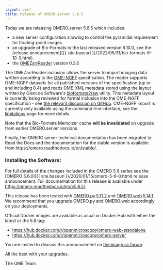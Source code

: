 ```yaml
---
layout: post
title: Release of OMERO.server 5.6.5
---
```


Today we are releasing OMERO.server 5.6.5 which includes:

-   a new server configuration allowing to control the pyramidal requirement for floating-point images
-   an upgrade of Bio-Formats to the last released version 6.10.0, see the [release announcement]({{ site.baseurl }}/2022/05/31/bio-formats-6-10-0.html).
-   the [OMEZarrReader](https://github.com/ome/ZarrReader/) version 0.3.0

The OMEZarrReader inclusion allows the server to import imaging data written according to the 
[OME-NGFF](https://ngff.openmicroscopy.org/) specification. The reader supports OME-NGFF datasets
for all published versions of the specification (up to and including 0.4) and reads OME-XML
metadata stored using the layout written by Glencoe Software's
[bioformats2raw](https://github.com/glencoesoftware/bioformats2raw) utility. This
metadata layout is currently being reviewed for formal inclusion into the OME-NGFF specification - see
[the relevant discussion on GitHub](https://github.com/ome/ngff/pull/112).
OME-NGFF import is currently only available using the command-line interface, see the
[limitations](https://omero.readthedocs.io/en/stable/sysadmins/limitations.html#ngff-limitations) page
for more details.

Note that the Bio-Formats Memoizer cache **will be invalidated** on upgrade from earlier OMERO.server versions.

Finally, the OMERO.server technical documentation has been migrated to Read the Docs and
the documentation for the stable version is available from <https://omero.readthedocs.io/en/stable/>.

### Installing the Software:

For full details of the changes included in the OMERO 5.6 series see the
[OMERO 5.6.0]({{ site.baseurl }}/2020/01/15/omero-5-6-0.html) release
announcement. Full documentation for this release is available
under <https://omero.readthedocs.io/en/v5.6.5/>.

This release has been tested with
[OMERO.py 5.11.2](https://pypi.org/project/omero-py/5.11.2/) and
[OMERO.web 5.14.1](https://pypi.org/project/omero-web/5.14.1/). We
recommend that you upgrade OMERO.py and OMERO.web accordingly on your deployments.

Official Docker images are available as usual on Docker Hub with either
the latest or the 5.6 tag:

* <https://hub.docker.com/r/openmicroscopy/omero-web-standalone>
* <https://hub.docker.com/r/openmicroscopy/omero-server>

You are invited to discuss this announcement on
[the image.sc forum](https://forum.image.sc/tags/c/data-management/omero).

All the best with your upgrades,

The OME Team
